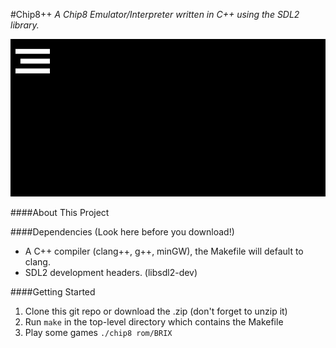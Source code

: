#Chip8++
*A Chip8 Emulator/Interpreter written in C++ using the SDL2 library.*

![Space Invaders](screenshots/space_invaders.gif)

####About This Project


####Dependencies (Look here before you download!)
- A C++ compiler (clang++, g++, minGW), the Makefile will default to clang.
- SDL2 development headers. (libsdl2-dev)

####Getting Started
1. Clone this git repo or download the .zip (don't forget to unzip it)
2. Run `make` in the top-level directory which contains the Makefile
3. Play some games `./chip8 rom/BRIX`

